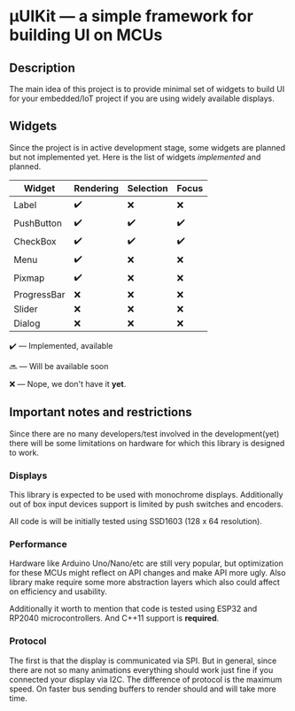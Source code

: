 # µUIKit — a simple framework for building UI on MCUs

## Description

The main idea of this project is to provide minimal set of widgets to build UI for your embedded/IoT project if you are using widely available displays.


## Widgets

Since the project is in active development stage, some widgets are planned but not implemented yet. Here is the list of widgets *implemented* and planned.

| Widget      | Rendering          | Selection          | Focus              |
|-------------|--------------------|--------------------|--------------------|
| Label       | :heavy_check_mark: | :x:                | :x:                |
| PushButton  | :heavy_check_mark: | :heavy_check_mark: | :heavy_check_mark: |
| CheckBox    | :heavy_check_mark: | :heavy_check_mark: | :heavy_check_mark: |
| Menu        | :heavy_check_mark: | :x:                | :x:                |
| Pixmap      | :heavy_check_mark: | :x:                | :x:                |
| ProgressBar | :x:                | :x:                | :x:                |
| Slider      | :x:                | :x:                | :x:                |
| Dialog      | :x:                | :x:                | :x:                |

:heavy_check_mark: — Implemented, available

:soon: — Will be available soon

:x: — Nope, we don't have it **yet**.


## Important notes and restrictions

Since there are no many developers/test involved in the development(yet) there will be some limitations on hardware for which this library is designed to work.

### Displays

This library is expected to be used with monochrome displays. Additionally out of box input devices support is limited by push switches and encoders.

All code is will be initially tested using SSD1603 (128 x 64 resolution).

### Performance

Hardware like Arduino Uno/Nano/etc are still very popular, but optimization for these MCUs might reflect on API changes and make API more ugly. Also library make require some more abstraction layers which also could affect on efficiency and usability.

Additionally it worth to mention that code is tested using ESP32 and RP2040 microcontrollers. And C++11 support is **required**.

### Protocol

The first is that the display is communicated via SPI.  But in general, since there are not so many animations everything should work just fine if you connected your display via I2C.  The difference of protocol is the maximum speed.  On faster bus sending buffers to render should and will take more time.